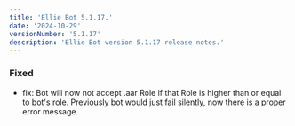 ```yaml
---
title: 'Ellie Bot 5.1.17.'
date: '2024-10-29'
versionNumber: '5.1.17'
description: 'Ellie Bot version 5.1.17 release notes.'
---
```


### Fixed

- fix: Bot will now not accept .aar Role if that Role is higher than or equal to bot's role. Previously bot would just
  fail silently, now there is a proper error message.